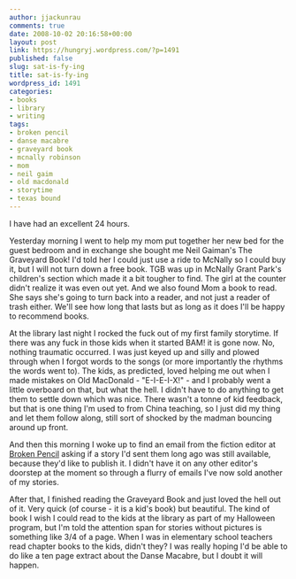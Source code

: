```yaml
---
author: jjackunrau
comments: true
date: 2008-10-02 20:16:58+00:00
layout: post
link: https://hungryj.wordpress.com/?p=1491
published: false
slug: sat-is-fy-ing
title: sat-is-fy-ing
wordpress_id: 1491
categories:
- books
- library
- writing
tags:
- broken pencil
- danse macabre
- graveyard book
- mcnally robinson
- mom
- neil gaim
- old macdonald
- storytime
- texas bound
---
```


I have had an excellent 24 hours. 

Yesterday morning I went to help my mom put together her new bed for the guest bedroom and in exchange she bought me Neil Gaiman's The Graveyard Book! I'd told her I could just use a ride to McNally so I could buy it, but I will not turn down a free book. TGB was up in McNally Grant Park's children's section which made it a bit tougher to find. The girl at the counter didn't realize it was even out yet. And we also found Mom a book to read. She says she's going to turn back into a reader, and not just a reader of trash either. We'll see how long that lasts but as long as it does I'll be happy to recommend books.

At the library last night I rocked the fuck out of my first family storytime. If there was any fuck in those kids when it started BAM! it is gone now. No, nothing traumatic occurred. I was just keyed up and silly and plowed through when I forgot words to the songs (or more importantly the rhythms the words went to). The kids, as predicted, loved helping me out when I made mistakes on Old MacDonald - "E-I-E-I-X!" - and I probably went a little overboard on that, but what the hell. I didn't have to do anything to get them to settle down which was nice. There wasn't a tonne of kid feedback, but that is one thing I'm used to from China teaching, so I just did my thing and let them follow along, still sort of shocked by the madman bouncing around up front.

And then this morning I woke up to find an email from the fiction editor at [Broken Pencil](http://www.brokenpencil.com/) asking if a story I'd sent them long ago was still available, because they'd like to publish it. I didn't have it on any other editor's doorstep at the moment so through a flurry of emails I've now sold another of my stories.

After that, I finished reading the Graveyard Book and just loved the hell out of it. Very quick (of course - it is a kid's book) but beautiful. The kind of book I wish I could read to the kids at the library as part of my Halloween program, but I'm told the attention span for stories without pictures is something like 3/4 of a page. When I was in elementary school teachers read chapter books to the kids, didn't they? I was really hoping I'd be able to do like a ten page extract about the Danse Macabre, but I doubt it will happen.

